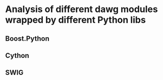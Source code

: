 # Analysis of different dawg modules wrapped by different Python libs


## Boost.Python



## Cython



## SWIG
